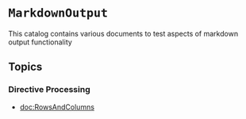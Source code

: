 # ``MarkdownOutput``

This catalog contains various documents to test aspects of markdown output functionality

## Topics

### Directive Processing

- <doc:RowsAndColumns>

<!-- Copyright (c) 2022 Apple Inc and the Swift Project authors. All Rights Reserved. -->
